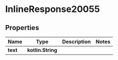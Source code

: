 
# InlineResponse20055

## Properties
Name | Type | Description | Notes
------------ | ------------- | ------------- | -------------
**text** | **kotlin.String** |  | 



